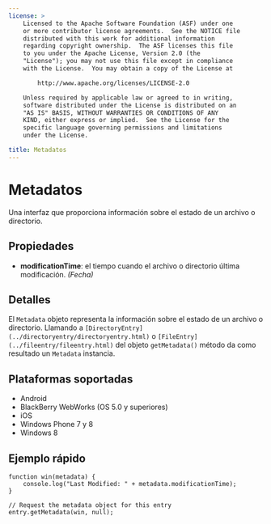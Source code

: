 ```yaml
---
license: >
    Licensed to the Apache Software Foundation (ASF) under one
    or more contributor license agreements.  See the NOTICE file
    distributed with this work for additional information
    regarding copyright ownership.  The ASF licenses this file
    to you under the Apache License, Version 2.0 (the
    "License"); you may not use this file except in compliance
    with the License.  You may obtain a copy of the License at

        http://www.apache.org/licenses/LICENSE-2.0

    Unless required by applicable law or agreed to in writing,
    software distributed under the License is distributed on an
    "AS IS" BASIS, WITHOUT WARRANTIES OR CONDITIONS OF ANY
    KIND, either express or implied.  See the License for the
    specific language governing permissions and limitations
    under the License.

title: Metadatos
---
```


# Metadatos

Una interfaz que proporciona información sobre el estado de un archivo o directorio.

## Propiedades

*   **modificationTime**: el tiempo cuando el archivo o directorio última modificación. *(Fecha)*

## Detalles

El `Metadata` objeto representa la información sobre el estado de un archivo o directorio. Llamando a `[DirectoryEntry](../directoryentry/directoryentry.html)` o `[FileEntry](../fileentry/fileentry.html)` del objeto `getMetadata()` método da como resultado un `Metadata` instancia.

## Plataformas soportadas

*   Android
*   BlackBerry WebWorks (OS 5.0 y superiores)
*   iOS
*   Windows Phone 7 y 8
*   Windows 8

## Ejemplo rápido

    function win(metadata) {
        console.log("Last Modified: " + metadata.modificationTime);
    }
    
    // Request the metadata object for this entry
    entry.getMetadata(win, null);